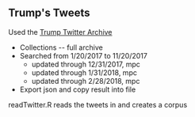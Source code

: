 ## Trump's Tweets

Used the [Trump Twitter Archive](http://www.trumptwitterarchive.com/)
* Collections -- full archive
* Searched from 1/20/2017 to 11/20/2017
  * updated through 12/31/2017, mpc
  * updated through 1/31/2018, mpc
  * updated through 2/28/2018, mpc
* Export json and copy result into file

readTwitter.R reads the tweets in and creates a corpus
